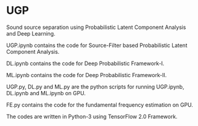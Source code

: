 # UGP
Sound source separation using Probabilistic Latent Component Analysis and Deep Learning.

UGP.ipynb contains the code for Source-Filter based Probabilistic Latent Component Analysis.

DL.ipynb contains the code for Deep Probabilistic Framework-I.

ML.ipynb contains the code for Deep Probabilistic Framework-II.

UGP.py, DL.py and ML.py are the python scripts for running UGP.ipynb, DL.ipynb and ML.ipynb on GPU.

FE.py contains the code for the fundamental frequency estimation on GPU. 

The codes are written in Python-3 using TensorFlow 2.0 Framework.

